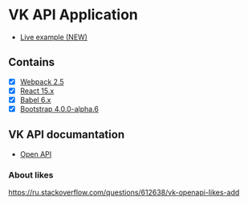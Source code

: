 # VK API Application
* [Live example (NEW)](http://quernest.xyz/projects/vk/)

## Contains
- [x] [Webpack 2.5](https://webpack.github.io)
- [x] [React 15.x](https://facebook.github.io/react/)
- [x] [Babel 6.x](https://babeljs.io/)
- [x] [Bootstrap 4.0.0-alpha.6](https://v4-alpha.getbootstrap.com/)

## VK API documantation
- [Open API](https://vk.com/dev/openapi)

### About likes
<https://ru.stackoverflow.com/questions/612638/vk-openapi-likes-add>